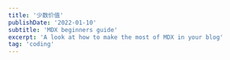```yaml
---
title: '少数价值'
publishDate: '2022-01-10'
subtitle: 'MDX beginners guide'
excerpt: 'A look at how to make the most of MDX in your blog'
tag: 'coding'
---
```

